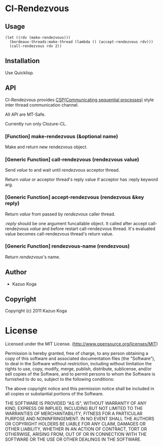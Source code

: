 # Cl-Rendezvous

## Usage

    (let ((rdv (make-rendezvous)))
      (bordeaux-threads:make-thread (lambda () (accept-rendezvous rdv)))
      (call-rendezvous rdv 2))

## Installation

Use Quicklisp.

## API

Cl-Rendezvous provides [CSP(Communicating sequential processes)](http://en.wikipedia.org/wiki/Communicating_sequential_processes) style inter thread communication channel.

All API are MT-Safe.

Currently run only Clozure-CL.

### [Function] make-rendezvous (&optional name)

Make and return new rendezvous object.

### [Generic Function] call-rendezvous (rendezvous value)

Send _value_ to and wait until _rendezvous_ acceptor thread.

Return _value_ or acceptor thread's reply value if acceptor has :reply keyword arg.

### [Generic Function] accept-rendezvous (rendezvous &key reply)

Return _value_ from passed by _rendezvous_ caller thread.

_:reply_ should be one argument funcallable object.
It called after accept call-rendezvous _value_ and before restart call-rendezvous thread.
It's evaluated value becomes call-rendezvous thread's return value.

### [Generic Function] rendezvous-name (rendezvous)

Return _rendezvous_'s name.

## Author

* Kazuo Koga

## Copyright

Copyright (c) 2011 Kazuo Koga

# License

Licensed under the MIT License.
(http://www.opensource.org/licenses/MIT)

Permission is hereby granted, free of charge, to any person obtaining a copy of this software and associated documentation files (the "Software"), to deal in the Software without restriction, including without limitation the rights to use, copy, modify, merge, publish, distribute, sublicense, and/or sell copies of the Software, and to permit persons to whom the Software is furnished to do so, subject to the following conditions:

The above copyright notice and this permission notice shall be included in all copies or substantial portions of the Software.

THE SOFTWARE IS PROVIDED "AS IS", WITHOUT WARRANTY OF ANY KIND, EXPRESS OR IMPLIED, INCLUDING BUT NOT LIMITED TO THE WARRANTIES OF MERCHANTABILITY, FITNESS FOR A PARTICULAR PURPOSE AND NONINFRINGEMENT. IN NO EVENT SHALL THE AUTHORS OR COPYRIGHT HOLDERS BE LIABLE FOR ANY CLAIM, DAMAGES OR OTHER LIABILITY, WHETHER IN AN ACTION OF CONTRACT, TORT OR OTHERWISE, ARISING FROM, OUT OF OR IN CONNECTION WITH THE SOFTWARE OR THE USE OR OTHER DEALINGS IN THE SOFTWARE.
